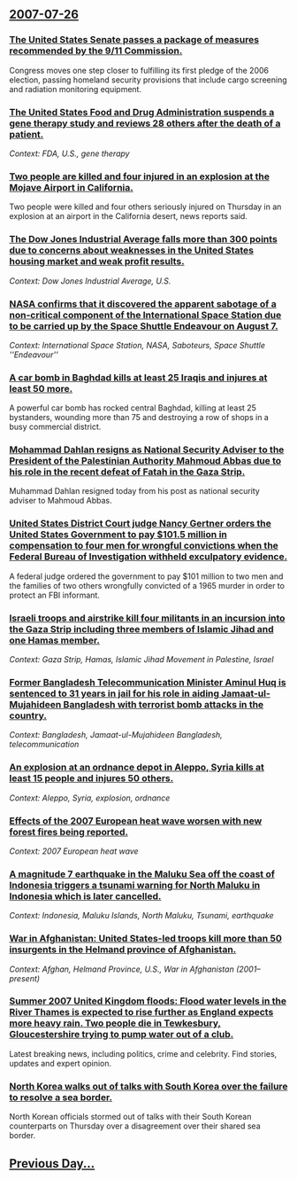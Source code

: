 ## [2007-07-26](/news/2007/07/26/index.md)

### [ The United States Senate passes a package of measures recommended by the 9/11 Commission. ](/news/2007/07/26/the-united-states-senate-passes-a-package-of-measures-recommended-by-the-9-11-commission.md)
Congress moves one step closer to fulfilling its first pledge of the 2006 election, passing homeland security provisions that include cargo screening and radiation monitoring equipment.

### [ The United States Food and Drug Administration suspends a gene therapy study and reviews 28 others after the death of a patient. ](/news/2007/07/26/the-united-states-food-and-drug-administration-suspends-a-gene-therapy-study-and-reviews-28-others-after-the-death-of-a-patient.md)
_Context: FDA, U.S., gene therapy_

### [ Two people are killed and four injured in an explosion at the Mojave Airport in California. ](/news/2007/07/26/two-people-are-killed-and-four-injured-in-an-explosion-at-the-mojave-airport-in-california.md)
Two people were killed and four others seriously injured on Thursday in an explosion at an airport in the California desert, news reports said.

### [ The Dow Jones Industrial Average falls more than 300 points due to concerns about weaknesses in the United States housing market and weak profit results. ](/news/2007/07/26/the-dow-jones-industrial-average-falls-more-than-300-points-due-to-concerns-about-weaknesses-in-the-united-states-housing-market-and-weak-p.md)
_Context: Dow Jones Industrial Average, U.S._

### [ NASA confirms that it discovered the apparent sabotage of a non-critical component of the International Space Station due to be carried up by the Space Shuttle Endeavour on August 7. ](/news/2007/07/26/nasa-confirms-that-it-discovered-the-apparent-sabotage-of-a-non-critical-component-of-the-international-space-station-due-to-be-carried-up.md)
_Context: International Space Station, NASA, Saboteurs, Space Shuttle ''Endeavour''_

### [ A car bomb in Baghdad kills at least 25 Iraqis and injures at least 50 more. ](/news/2007/07/26/a-car-bomb-in-baghdad-kills-at-least-25-iraqis-and-injures-at-least-50-more.md)
A powerful car bomb has rocked central Baghdad, killing at least 25 bystanders, wounding more than 75 and destroying a row of shops in a busy commercial district.

### [ Mohammad Dahlan resigns as National Security Adviser to the President of the Palestinian Authority Mahmoud Abbas due to his role in the recent defeat of Fatah in the Gaza Strip. ](/news/2007/07/26/mohammad-dahlan-resigns-as-national-security-adviser-to-the-president-of-the-palestinian-authority-mahmoud-abbas-due-to-his-role-in-the-rec.md)
Muhammad Dahlan resigned today from his post as national security adviser to Mahmoud Abbas.

### [ United States District Court judge Nancy Gertner orders the United States Government to pay $101.5 million in compensation to four men for wrongful convictions when the Federal Bureau of Investigation withheld exculpatory evidence. ](/news/2007/07/26/united-states-district-court-judge-nancy-gertner-orders-the-united-states-government-to-pay-101-5-million-in-compensation-to-four-men-for.md)
A federal judge ordered the government to pay $101 million to two men and the families of two others wrongfully convicted of a 1965 murder in order to protect an FBI informant.

### [ Israeli troops and airstrike kill four militants in an incursion into the Gaza Strip including three members of Islamic Jihad and one Hamas member. ](/news/2007/07/26/israeli-troops-and-airstrike-kill-four-militants-in-an-incursion-into-the-gaza-strip-including-three-members-of-islamic-jihad-and-one-hamas.md)
_Context: Gaza Strip, Hamas, Islamic Jihad Movement in Palestine, Israel_

### [ Former Bangladesh Telecommunication Minister Aminul Huq is sentenced to 31 years in jail for his role in aiding Jamaat-ul-Mujahideen Bangladesh with terrorist bomb attacks in the country. ](/news/2007/07/26/former-bangladesh-telecommunication-minister-aminul-huq-is-sentenced-to-31-years-in-jail-for-his-role-in-aiding-jamaat-ul-mujahideen-bangla.md)
_Context: Bangladesh, Jamaat-ul-Mujahideen Bangladesh, telecommunication_

### [ An explosion at an ordnance depot in Aleppo, Syria kills at least 15 people and injures 50 others. ](/news/2007/07/26/an-explosion-at-an-ordnance-depot-in-aleppo-syria-kills-at-least-15-people-and-injures-50-others.md)
_Context: Aleppo, Syria, explosion, ordnance_

### [ Effects of the 2007 European heat wave worsen with new forest fires being reported. ](/news/2007/07/26/effects-of-the-2007-european-heat-wave-worsen-with-new-forest-fires-being-reported.md)
_Context: 2007 European heat wave_

### [ A magnitude 7 earthquake in the Maluku Sea off the coast of Indonesia triggers a tsunami warning for North Maluku in Indonesia which is later cancelled. ](/news/2007/07/26/a-magnitude-7-earthquake-in-the-maluku-sea-off-the-coast-of-indonesia-triggers-a-tsunami-warning-for-north-maluku-in-indonesia-which-is-lat.md)
_Context: Indonesia, Maluku Islands, North Maluku, Tsunami, earthquake_

### [ War in Afghanistan: United States-led troops kill more than 50 insurgents in the Helmand province of Afghanistan. ](/news/2007/07/26/war-in-afghanistan-united-states-led-troops-kill-more-than-50-insurgents-in-the-helmand-province-of-afghanistan.md)
_Context: Afghan, Helmand Province, U.S., War in Afghanistan (2001–present)_

### [ Summer 2007 United Kingdom floods: Flood water levels in the River Thames is expected to rise further as England expects more heavy rain. Two people die in Tewkesbury, Gloucestershire trying to pump water out of a club. ](/news/2007/07/26/summer-2007-united-kingdom-floods-flood-water-levels-in-the-river-thames-is-expected-to-rise-further-as-england-expects-more-heavy-rain-t.md)
Latest breaking news, including politics, crime and celebrity. Find stories, updates and expert opinion.

### [ North Korea walks out of talks with South Korea over the failure to resolve a sea border. ](/news/2007/07/26/north-korea-walks-out-of-talks-with-south-korea-over-the-failure-to-resolve-a-sea-border.md)
North Korean officials stormed out of talks with their South Korean counterparts on Thursday over a disagreement over their shared sea border.

## [Previous Day...](/news/2007/07/25/index.md)

